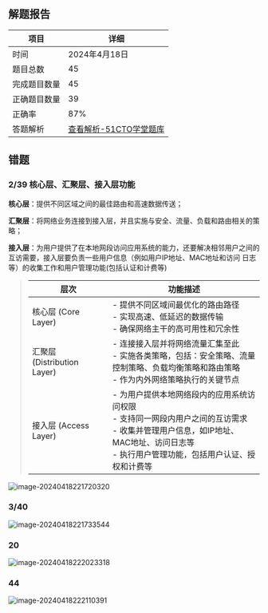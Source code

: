 ## 解题报告

| 项目         | 详细                                                         |
| ------------ | ------------------------------------------------------------ |
| 时间         | 2024年4月18日                                                |
| 题目总数     | 45                                                           |
| 完成题目数量 | 45                                                           |
| 正确题目数量 | 39                                                           |
| 正确率       | 87%                                                          |
| 答题解析     | [查看解析-51CTO学堂题库](https://t.51cto.com/chapter/sanswer/id-8466.html?submit_id=6331421) |

## 错题

### 2/39 核心层、汇聚层、接入层功能

**核心层**：提供不同区域之间的最佳路由和高速数据传送；

**汇聚层**：将网络业务连接到接入层，并且实施与安全、流量、负载和路由相关的策略；

**接入层**：为用户提供了在本地网段访问应用系统的能力，还要解决相邻用户之间的互访需要，接入层要负责一些用户信息（例如用户IP地址、MAC地址和访问 日志等）的收集工作和用户管理功能(包括认证和计费等)

> | 层次                        | 功能描述                                                     |
> | --------------------------- | ------------------------------------------------------------ |
> | 核心层 (Core Layer)         | - 提供不同区域间最优化的路由路径<br>- 实现高速、低延迟的数据传输<br>- 确保网络主干的高可用性和冗余性 |
> | 汇聚层 (Distribution Layer) | - 连接接入层并将网络流量汇集至此<br>- 实施各类策略，包括：安全策略、流量控制策略、负载均衡策略和路由策略<br>- 作为内外网络策略执行的关键节点 |
> | 接入层 (Access Layer)       | - 为用户提供本地网络段内的应用系统访问权限<br>- 支持同一网段内用户之间的互访需求<br>- 收集并管理用户信息，如IP地址、MAC地址、访问日志等<br>- 执行用户管理功能，包括用户认证、授权和计费等 |

![image-20240418221720320](https://img.yatjay.top/md/image-20240418221720320.png)

### 3/40

![image-20240418221733544](https://img.yatjay.top/md/image-20240418221733544.png)

### 20

![image-20240418222023318](https://img.yatjay.top/md/image-20240418222023318.png)

### 44

![image-20240418222110391](https://img.yatjay.top/md/image-20240418222110391.png)